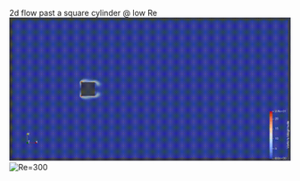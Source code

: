 2d flow past a square cylinder @ low Re
![Re=100](20x20re100t150.gif)
![Re=300](20x20re300t150.gif)
